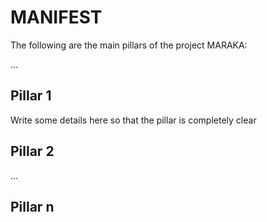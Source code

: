 # MANIFEST

The following are the main pillars of the project MARAKA:

...

## Pillar 1

Write some details here so that the pillar is completely clear

## Pillar 2

...

## Pillar n


